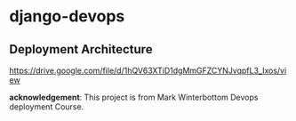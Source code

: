 # django-devops

## Deployment Architecture


https://drive.google.com/file/d/1hQV63XTiD1dgMmGFZCYNJvqpfL3_Ixos/view


**acknowledgement**: This project is from Mark Winterbottom Devops deployment Course.
